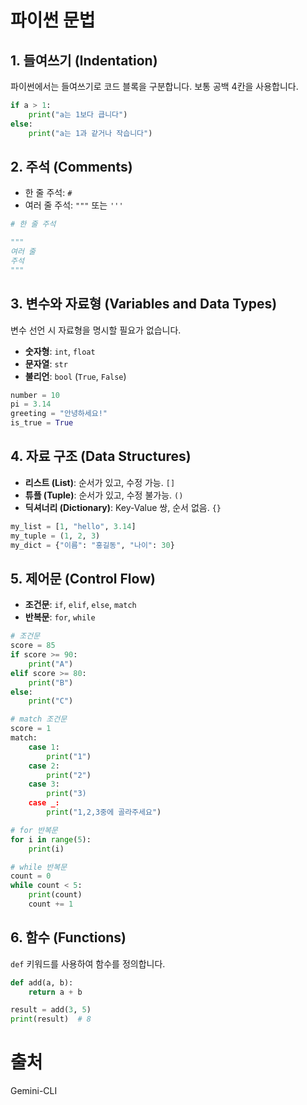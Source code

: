# 파이썬 문법

## 1. 들여쓰기 (Indentation)
파이썬에서는 들여쓰기로 코드 블록을 구분합니다. 보통 공백 4칸을 사용합니다.

```python
if a > 1:
    print("a는 1보다 큽니다")
else:
    print("a는 1과 같거나 작습니다")
```

## 2. 주석 (Comments)
- 한 줄 주석: `#`
- 여러 줄 주석: `"""` 또는 `'''`

```python
# 한 줄 주석

"""
여러 줄
주석
"""
```

## 3. 변수와 자료형 (Variables and Data Types)
변수 선언 시 자료형을 명시할 필요가 없습니다.

- **숫자형**: `int`, `float`
- **문자열**: `str`
- **불리언**: `bool` (`True`, `False`)

```python
number = 10
pi = 3.14
greeting = "안녕하세요!"
is_true = True
```

## 4. 자료 구조 (Data Structures)
- **리스트 (List)**: 순서가 있고, 수정 가능. `[]`
- **튜플 (Tuple)**: 순서가 있고, 수정 불가능. `()`
- **딕셔너리 (Dictionary)**: Key-Value 쌍, 순서 없음. `{}`

```python
my_list = [1, "hello", 3.14]
my_tuple = (1, 2, 3)
my_dict = {"이름": "홍길동", "나이": 30}
```

## 5. 제어문 (Control Flow)
- **조건문**: `if`, `elif`, `else`, `match`
- **반복문**: `for`, `while`

```python
# 조건문
score = 85
if score >= 90:
    print("A")
elif score >= 80:
    print("B")
else:
    print("C")

# match 조건문
score = 1
match:
	case 1:
		print("1")
	case 2:
		print("2")
	case 3:
		print("3)
	case _:
		print("1,2,3중에 골라주세요")

# for 반복문
for i in range(5):
    print(i)

# while 반복문
count = 0
while count < 5:
    print(count)
    count += 1
```

## 6. 함수 (Functions)
`def` 키워드를 사용하여 함수를 정의합니다.

```python
def add(a, b):
    return a + b

result = add(3, 5)
print(result)  # 8
```

# 출처
Gemini-CLI

